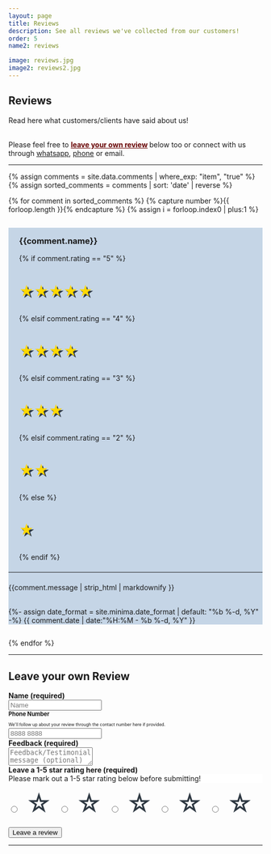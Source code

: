 ```yaml
---
layout: page
title: Reviews 
description: See all reviews we've collected from our customers!
order: 5
name2: reviews 

image: reviews.jpg
image2: reviews2.jpg
---
```

<section>
<h2>Reviews</h2>

Read here what customers/clients have said about us! <br/> <br/>

Please feel free to <b><a href="#divReviewForm" style="color: #660000" >leave your own review</a> </b> below too or connect with us through <a href="https://api.whatsapp.com/send/?phone=6591125678">whatsapp</a>, <a href="tel:+6591125678">phone</a> or email. <br />
<hr />

{% assign comments = site.data.comments | where_exp: "item", "true" %} 
{% assign sorted_comments = comments | sort: 'date' | reverse %}

<div class="boo_inner clearfix">
{% for comment in sorted_comments %}
{% capture number %}{{ forloop.length }}{% endcapture %}
{% assign i = forloop.index0 | plus:1 %}
<div class="slide_content">
	<div class="testimonial_2" style="background-color: #c5d5e6; margin: 2em 0">
		<div class="content_2" style="overflow-wrap:break-word">
	            <div class="row uniform">
                <div class="6u 12u(small)" style="padding: 0 0 0 1.5em">
			            <h3 style="text-align:left; padding-top:1em">{{comment.name}}</h3>
                </div>
                <div class="6u 12u(small)" style="padding: 0 0 0 1.5em">
                {% if comment.rating == "5" %}
                  <h3 style="text-align:left; font-size:2em; color: gold; text-shadow: 3px 3px #2e3842;">★★★★★</h3>
                {% elsif comment.rating == "4" %}
                  <h3 style="text-align:left; font-size:2em; color: gold; text-shadow: 3px 3px #2e3842;">★★★★</h3>
                {% elsif comment.rating == "3" %}
                  <h3 style="text-align:left; font-size:2em; color: gold; text-shadow: 3px 3px #2e3842;">★★★</h3>
                {% elsif comment.rating == "2" %}
                  <h3 style="text-align:left; font-size:2em; color: gold; text-shadow: 3px 3px #2e3842;">★★</h3>
                {% else %}
                  <h3 style="text-align:left; font-size:2em; color: gold; text-shadow: 3px 3px #2e3842;">★</h3>
                {% endif %}
                </div>
              </div>
            <hr style="margin: 1.5em 0"/>
            <div style="text-align:left">
            {{comment.message | strip_html | markdownify }} 
            <br />
            <br />
            <p>
              <time
                class="post-meta dt-published"
                datetime="{{ page.date | date_to_xmlschema }}"
                itemprop="datePublished"
              >
                {%- assign date_format = site.minima.date_format | default: "%b %-d, %Y" -%}
                {{ comment.date | date:"%H:%M - %b %-d, %Y" }}
              </time>
            </p>
            <div>
            </div>
            </div>
	    </div>
</div>
</div>
{% endfor %}

</div>
<div>
</div>
	


<hr/>

<h2>Leave your own Review</h2>

<div id="divReviewForm">
<form id="myform" action="https://jojo-static-20439876cdb1.herokuapp.com/v3/entry/github/mojojojo99/company/master/comments"
 method="POST" onsubmit="return submitForm()" class="comment-form">
  <input
    name="options[redirect]"
    type="hidden"
    value="{{ page.url | absolute_url }}"
  />
 <input name="options[slug]" type="hidden" value="{{ page.slug }}" />
  <p style="text-align: left; margin: 0;"><b>Name (required)</b></p>
  <input
    class="comment-name"
    name="fields[name]"
    type="text"
    placeholder="Name"
    required
  />
  <br />
  <p style="text-align: left; margin: 0; font-size: 0.8em"><b>Phone Number</b></p>
  <p style="font-size: 0.6em; text-align: left; margin-bottom: .25em">We'll follow up about your review through the contact number here if provided.</p>
  <input
    class="comment-phone"
    name="fields[phone]"
    type="tel"
    pattern="[0-9]{4} [0-9]{4}"
    placeholder="8888 8888"
    title="8888 8888"
  />
  <br />
  <p style="text-align: left; margin: 0;"><b>Feedback (required)</b></p>
  <textarea
    class="comment-message"
    name="fields[message]"
    placeholder="Feedback/Testimonial message (optional)"
    onkeyup="textAreaAdjust(this)"
    style="overflow:hidden"
  ></textarea>
  <br/>
  <p style="text-align: left; margin: 0;"><b>Leave a 1-5 star rating here (required)</b></p>
  <div id="warning-rating" class="apparent-message warning-message">
  <div class="message-container">
    <div class="apparent-message-icon fa fa-fw fa-2x fa-exclamation-triangle" style="white">
        </div>
        <div class="content-container" style="background-color: white">
            <div class="message-body">Please mark out a 1-5 star rating below before submitting!</div>
        </div>
  </div>
  </div>
  <div class="comment-rating" style="font-size:3.5em; padding-top:.25em">
      <input id="star5" name="fields[rating]" type="radio" value="5" class="radio-btn" />
      <label style="color: #2e3842" for="star5">☆</label>
      <input id="star4" name="fields[rating]" type="radio" value="4" class="radio-btn" />
      <label style="color: #2e3842" for="star4">☆</label>
      <input id="star3" name="fields[rating]" type="radio" value="3" class="radio-btn" />
      <label style="color: #2e3842" for="star3">☆</label>
      <input id="star2" name="fields[rating]" type="radio" value="2" class="radio-btn" />
      <label style="color: #2e3842" for="star2">☆</label>
      <input id="star1" name="fields[rating]" type="radio" value="1" class="radio-btn" />
      <label style="color: #2e3842" for="star1">☆</label>
      <div class="clear"></div>
  </div>
  <br/>
  <button class="comment-submit" type="submit">Leave a review</button>
</form>
</div>

<hr/>